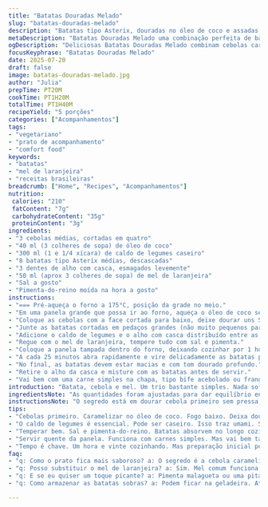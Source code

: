 ```yaml
---
title: "Batatas Douradas Melado"
slug: "batatas-douradas-melado"
description: "Batatas tipo Asterix, douradas no óleo de coco e assadas com cebolas caramelizadas e caldo de legumes. Mel de laranjeira usado para toque adocicado. Alho assado picado acrescenta aroma e sabor. Tempo total de preparo perto de 1h40m com algumas paradas pra virar as batatas. Resultado macio, cor dourada intensa e misto de sabores entre salgado, doce e um leve toque cítrico do mel. Sem lactose, ovos, glúten ou castanhas. Serve 5 pessoas."
metaDescription: "Batatas Douradas Melado uma combinação perfeita de batatas Asterix com mel de laranjeira e cebolas caramelizadas"
ogDescription: "Deliciosas Batatas Douradas Melado combinam cebolas caramelizadas e mel de laranjeira, um prato nutritivo e saboroso"
focusKeyphrase: "Batatas Douradas Melado"
date: 2025-07-20
draft: false
image: batatas-douradas-melado.jpg
author: "Julia"
prepTime: PT20M
cookTime: PT1H20M
totalTime: PT1H40M
recipeYield: "5 porções"
categories: ["Acompanhamentos"]
tags:
- "vegetariano"
- "prato de acompanhamento"
- "comfort food"
keywords:
- "batatas"
- "mel de laranjeira"
- "receitas brasileiras"
breadcrumb: ["Home", "Recipes", "Acompanhamentos"]
nutrition: 
 calories: "210"
 fatContent: "7g"
 carbohydrateContent: "35g"
 proteinContent: "3g"
ingredients:
- "3 cebolas médias, cortadas em quatro"
- "40 ml (3 colheres de sopa) de óleo de coco"
- "300 ml (1 e 1/4 xícara) de caldo de legumes caseiro"
- "8 batatas tipo Asterix médias, descascadas"
- "3 dentes de alho com casca, esmagados levemente"
- "50 ml (aprox 3 colheres de sopa) de mel de laranjeira"
- "Sal a gosto"
- "Pimenta-do-reino moída na hora a gosto"
instructions:
- "=== Pré-aqueça o forno a 175°C, posição da grade no meio."
- "Em uma panela grande que possa ir ao forno, aqueça o óleo de coco sem queimar."
- "Coloque as cebolas com a face cortada para baixo, deixe dourar uns 5 minutos mexendo de leve."
- "Junte as batatas cortadas em pedaços grandes (não muito pequenos para não desmancharem)."
- "Adicione o caldo de legumes e o alho com casca distribuído entre as batatas."
- "Regue com o mel de laranjeira, tempere tudo com sal e pimenta."
- "Coloque a panela tampada dentro do forno, deixando cozinhar por 1 hora e 20 minutos."
- "A cada 25 minutos abra rapidamente e vire delicadamente as batatas para dourar por igual."
- "No final, as batatas devem estar macias e com tom dourado profundo."
- "Retire o alho da casca e misture com as batatas antes de servir."
- "Vai bem com uma carne simples na chapa, tipo bife acebolado ou frango assado."
introduction: "Batata, cebola e mel. Um trio bastante simples. Nada sofisticado, mas com pegada caseira forte. Usa batatas Asterix que pegam uma cor linda quando assadas olho no olho com mel de laranjeira, aquele mel mais cítrico, intensificando aroma. Alho no meio - com casca! - vai amaciar e agregar leve perfume. O tempo? Quase duas horas entre preparar, dourar e assar. Importante virar partes para não ficar cor só do lado baixo. Dá para fazer na panela que vai ao forno: praticidade total. No fim, batata macia, caramelizada. Pra acompanhar? Qualquer proteínas simples – nem precisa muito – a batata se segura sozinha."
ingredientsNote: "As quantidades foram ajustadas para dar equilíbrio entre batatas e cebolas, mantendo proporção ideal pra caramelização sem virar melaço. Substituir a manteiga por óleo de coco traz sabor levemente adocicado e vegetal, além de ser boa opção para quem evita laticínios. O caldo de legumes leva mais umidade e sabor natural comparado ao caldo de galinha original, deixando receita adequada para vegetariano ocasional. O mel de laranjeira substitui o mel de flores comum, dando um toque cítrico inesperado e fresco, que conversa bem com o alho assado. Alho com casca no forno solta aroma sem amargar – essencial para sabor complexo. Ajuste sal e pimenta para seu paladar: a batata absorve bastante tempero durante o cozimento lento."
instructionsNote: "O segredo está em dourar cebola primeiro sem pressa, garantindo uma base caramelizada para todo o prato. Usar panela que vai ao forno evita sujar mais. Colocar as batatas inteiras ou em pedaços grandes evita que desmanchem no cozimento longo. Importante abrir o forno a cada 25 minutos para virar batatas, porque o mel e caldo podem concentrar só de um lado, e a cor ficar desigual. Manter o forno entre 175 e 180 graus leva a cozimento uniforme sem queimar. No final, retirar casca dos dentes de alho e misturar com batata espalha o sabor delicado do alho assado, evitando pedaços que podem incomodar quem não curte alho cru ou duro. Serve direto da panela, acompanhando carnes simples, saladas ou até pão rústico."
tips:
- "Cebolas primeiro. Caramelizar no óleo de coco. Fogo baixo. Deixa dourar. Isso cria base rica. Não pode apressar. Batatas vão pra panela depois. Cortar em pedaços grandes. Não desmanchar. Garantir que absorvem os sabores."
- "O caldo de legumes é essencial. Pode ser caseiro. Isso traz umami. Se não tem? Use industrializado. Menos sabor, mas dá pra quebrar o galho. O mel de laranjeira traz doce. Cítrico é diferencial. Alternativa pro mel comum."
- "Temperar bem. Sal e pimenta-do-reino. Batatas absorvem no longo cozimento. Pode ajustar depois. Mas no processo é que pega sabor. Virar as batatas durante assar. Abrir o forno a cada 25 minutos garante cor uniforme."
- "Servir quente da panela. Funciona com carnes simples. Mas vai bem também com saladas. Até pão rústico aproveita. Ótima opção pros dias frios. E combina super bem com um arroz soltinho ao lado. Mistura de texturas atrai."
- "Tempo é chave. Um hora e vinte cozinhando. Mas preparação inicial pode ser feita antes. Facilita na hora de servir. Outra dica é retirar o alho da casca antes de misturar. Aroma do alho assado se espalha igual. Detalhe que faz diferença."
faq:
- "q: Como o prato fica mais saboroso? a: O segredo é a cebola caramelizada. Primeiro, isso dá doce sem ser açúcar. Depois, batatas absorvem o caldo."
- "q: Posso substituir o mel de laranjeira? a: Sim. Mel comum funciona, mas perde o toque cítrico. Pode usar até açúcar mascavo. O sabor muda um pouco."
- "q: E se eu quiser um toque picante? a: Pimenta malagueta ou uma pitada de cayenne funciona bem. Adiciona camadas de sabor ao prato. Mas não exagera."
- "q: Como armazenar as batatas sobras? a: Podem ficar na geladeira. Até 3 dias. Aquece no forno. Requenta bem. Mas não frita novamente. Perde textura."

---
```

